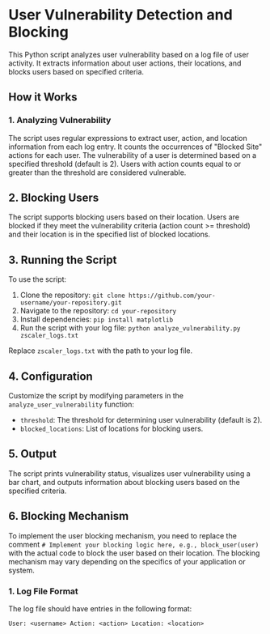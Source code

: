 # User Vulnerability Detection and Blocking

This Python script analyzes user vulnerability based on a log file of user activity. It extracts information about user actions, their locations, and blocks users based on specified criteria.

## How it Works

### 1. Analyzing Vulnerability
The script uses regular expressions to extract user, action, and location information from each log entry. It counts the occurrences of "Blocked Site" actions for each user. The vulnerability of a user is determined based on a specified threshold (default is 2). Users with action counts equal to or greater than the threshold are considered vulnerable.
## 2. Blocking Users

The script supports blocking users based on their location. Users are blocked if they meet the vulnerability criteria (action count >= threshold) and their location is in the specified list of blocked locations.

## 3. Running the Script

To use the script:

1. Clone the repository: `git clone https://github.com/your-username/your-repository.git`
2. Navigate to the repository: `cd your-repository`
3. Install dependencies: `pip install matplotlib`
4. Run the script with your log file: `python analyze_vulnerability.py zscaler_logs.txt`

Replace `zscaler_logs.txt` with the path to your log file.

## 4. Configuration

Customize the script by modifying parameters in the `analyze_user_vulnerability` function:

- `threshold`: The threshold for determining user vulnerability (default is 2).
- `blocked_locations`: List of locations for blocking users.

## 5. Output

The script prints vulnerability status, visualizes user vulnerability using a bar chart, and outputs information about blocking users based on the specified criteria.

## 6. Blocking Mechanism

To implement the user blocking mechanism, you need to replace the comment `# Implement your blocking logic here, e.g., block_user(user)` with the actual code to block the user based on their location. The blocking mechanism may vary depending on the specifics of your application or system.

### 1. Log File Format

The log file should have entries in the following format:

```plaintext
User: <username> Action: <action> Location: <location>

